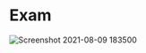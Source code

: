 # Exam

![Screenshot 2021-08-09 183500](https://user-images.githubusercontent.com/70883106/128913680-3369c69c-c897-4063-a858-33575b88c1df.png)
